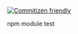 [![Commitizen friendly](https://img.shields.io/badge/commitizen-friendly-brightgreen.svg)](http://commitizen.github.io/cz-cli/)

npm module test